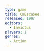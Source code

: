 ```yaml
---
type: game
title: OnEscapee
released: 1997
editors: 
  - Invictus
players: 1
genres:
  - Action
---
```

